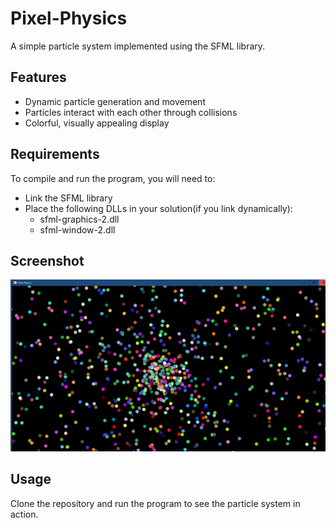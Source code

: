 # Pixel-Physics
A simple particle system implemented using the SFML library.

## Features
- Dynamic particle generation and movement
- Particles interact with each other through collisions
- Colorful, visually appealing display

## Requirements
To compile and run the program, you will need to:
- Link the SFML library
- Place the following DLLs in your solution(if you link dynamically):
  - sfml-graphics-2.dll
  - sfml-window-2.dll

## Screenshot
![background image](./screenshots/ss.png)

## Usage
Clone the repository and run the program to see the particle system in action.
